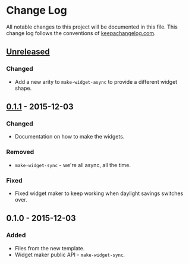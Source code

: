 # Change Log
All notable changes to this project will be documented in this file. This change log follows the conventions of [keepachangelog.com](http://keepachangelog.com/).

## [Unreleased][unreleased]
### Changed
- Add a new arity to `make-widget-async` to provide a different widget shape.

## [0.1.1] - 2015-12-03
### Changed
- Documentation on how to make the widgets.

### Removed
- `make-widget-sync` - we're all async, all the time.

### Fixed
- Fixed widget maker to keep working when daylight savings switches over.

## 0.1.0 - 2015-12-03
### Added
- Files from the new template.
- Widget maker public API - `make-widget-sync`.

[unreleased]: https://github.com/your-name/crets/compare/0.1.1...HEAD
[0.1.1]: https://github.com/your-name/crets/compare/0.1.0...0.1.1
